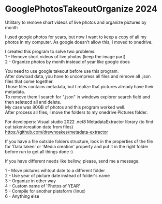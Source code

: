 # GooglePhotosTakeoutOrganize 2024
Utilitary to remove short videos of live photos and organize pictures by month

I used google photos for years, but now I want to keep a copy of all my photos in my computer. As google doesn't allow this, i moved to onedrive.

I created this program to solve two problems:<br>
1 - Remove short videos of live photos (keep the image part)<br>
2 - Organize photos by month instead of year like google does

You need to use google takeout before use this program.<br>
After dowload data, you have to uncompress all files and remove all .json files that come together.<br>
Those files contains metadata, but I realize that pictures already have their metadata.<br>
To remove them I search for ".json" in windows explorer search field and then seletecd all and delete.<br>
My case was 80GB of photos and this program worked well.<br>
After process all files, I move the folders to my onedrive Pictures folder.

For developers:
Visual studio 2022
.net8
MetadataExtractor library (to find out taken/creation date from files)
https://github.com/drewnoakes/metadata-extractor

If you have a file outside folders structure, look in the properties of the file for 'Data taken' or 'Media creation' property and put it in the right folder before run to get all things done :)

If you have different needs like bellow, please, send me a message.

1 - Move pictures wihtout date to a different folder<br>
2 - Use year of picture date instead of folder's name<br>
3 - Organize in other way<br>
4 - Custom name of 'Photos of YEAR'<br>
5 - Compile for another plataform (linux)<br>
6 - Anything else
